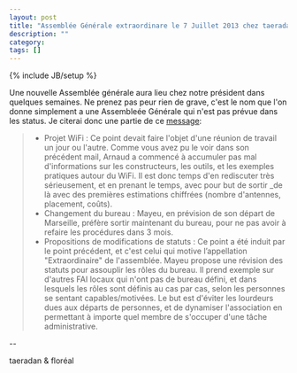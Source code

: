```yaml
---
layout: post
title: "Assemblée Générale extraordinare le 7 Juillet 2013 chez taeradan [annonce]"
description: ""
category: 
tags: []
---
```

{% include JB/setup %}

Une nouvelle Assemblée générale aura lieu chez notre président dans quelques
semaines. Ne prenez pas peur rien de grave, c'est le nom que l'on donne
simplement a une Assembleée Générale qui n'est pas prévue dans les status.
Je citerai donc une partie de ce 
[message](http://lists.teleragno.fr/pipermail/teleragno/2013-June/000059.html):

> * Projet WiFi : Ce point devait faire l'objet d'une réunion de travail un jour
> ou l'autre. Comme vous avez pu le voir dans son précédent mail, Arnaud a
> commencé à accumuler pas mal d'informations sur les constructeurs, les
> outils, et les exemples pratiques autour du WiFi. Il est donc temps d'en
> rediscuter très sérieusement, et en prenant le temps, avec pour but de sortir
>_de là avec des premières estimations chiffrées (nombre d'antennes, placement,
> coûts).
> * Changement du bureau : Mayeu, en prévision de son départ de Marseille,
> préfère sortir maintenant du bureau, pour ne pas avoir à refaire les
> procédures dans 3 mois.
> * Propositions de modifications de statuts : Ce point a été induit par le point
> précédent, et c'est celui qui motive l’appellation "Extraordinaire" de
> l'assemblée. Mayeu propose une révision des statuts pour assouplir les rôles
> du bureau. Il prend exemple sur d'autres FAI locaux qui n'ont pas de bureau
> défini, et dans lesquels les rôles sont définis au cas par cas, selon les
> personnes se sentant capables/motivées. Le but est d'éviter les lourdeurs
> dues aux départs de personnes, et de dynamiser l'association en permettant à
> importe quel membre de s'occuper d'une tâche administrative.

--

taeradan & floréal

